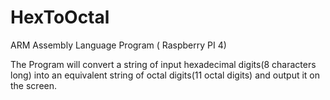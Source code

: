# HexToOctal
ARM Assembly Language Program ( Raspberry PI 4)

The Program  will convert a string of input hexadecimal digits(8 characters long) into an equivalent string of octal digits(11 octal digits) and output it on the screen. 
